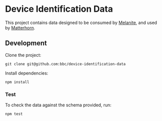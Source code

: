 # Device Identification Data

This project contains data designed to be consumed by [Melanite](https://github.com/bbc/melanite), and used by [Matterhorn](https://github.com/bbc/matterhorn).

## Development

Clone the project:
```
git clone git@github.com:bbc/device-identification-data
```

Install dependencies:
```
npm install
```

### Test

To check the data against the schema provided, run:
```
npm test
```
